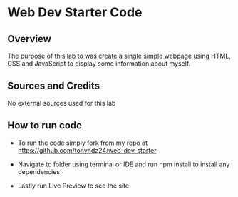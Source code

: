 # Web Dev Starter Code

## Overview
The purpose of this lab to was create a single simple webpage using HTML, CSS and JavaScript to display some information about myself.

## Sources and Credits
No external sources used for this lab

## How to run code
* To run the code simply fork from my repo at https://github.com/tonyhdz24/web-dev-starter

* Navigate to folder using terminal or IDE and run npm install to install any dependencies 

* Lastly run Live Preview to see the site
